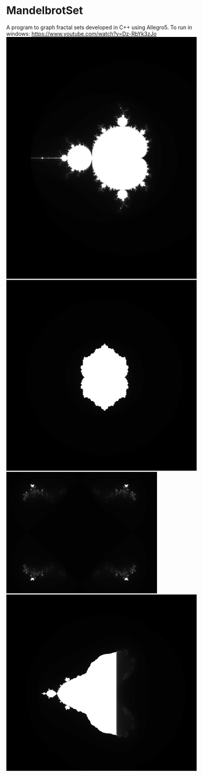 # MandelbrotSet
A program to graph fractal sets developed in C++ using Allegro5. To run in windows: https://www.youtube.com/watch?v=Dz-RbYk3zJo<br>
![mandelbrot set](https://github.com/omarsalazars/MandelbrotSet/blob/master/images/Captura.PNG)
![other](https://github.com/omarsalazars/MandelbrotSet/blob/master/images/zzcc.PNG)
![set](https://github.com/omarsalazars/MandelbrotSet/blob/master/images/zz1scc.PNG)
![met](https://github.com/omarsalazars/MandelbrotSet/blob/master/images/zzsinc.PNG)
